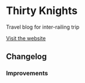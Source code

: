 # Thirty Knights
Travel blog for inter-railing trip

[Visit the website](https://www.thirtyknights.com/)

## Changelog
### Improvements

